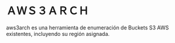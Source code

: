 # ＡＷＳ３ＡＲＣＨ
aws3arch es una herramienta de enumeración de Buckets S3 AWS existentes, incluyendo su región asignada.
